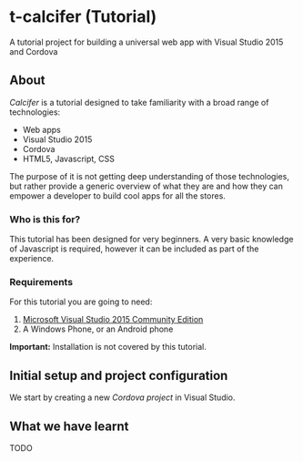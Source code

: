 # t-calcifer (Tutorial)
A tutorial project for building a universal web app with Visual Studio 2015 and Cordova

## About
_Calcifer_ is a tutorial designed to take familiarity with a broad range of technologies:

- Web apps
- Visual Studio 2015
- Cordova
- HTML5, Javascript, CSS

The purpose of it is not getting deep understanding of those technologies, but rather provide a generic overview of what they are and how they can empower a developer to build cool apps for all the stores.

### Who is this for?
This tutorial has been designed for very beginners. A very basic knowledge of Javascript is required, however it can be included as part of the experience.

### Requirements
For this tutorial you are going to need:

1. [Microsoft Visual Studio 2015 Community Edition](https://www.visualstudio.com/en-us/downloads/download-visual-studio-vs.aspx)
2. A Windows Phone, or an Android phone

**Important:** Installation is not covered by this tutorial.

## Initial setup and project configuration
We start by creating a new _Cordova project_ in Visual Studio.

## What we have learnt
TODO
